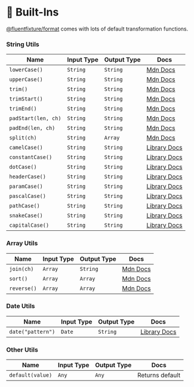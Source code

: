 # 🐧 Built-Ins

[@fluentfixture/format](../) comes with lots of default transformation functions.

### String Utils

| Name                | Input Type | Output Type | Docs                                                                                                 |
| ------------------- | ---------- | ----------- | ---------------------------------------------------------------------------------------------------- |
| `lowerCase()`       | `String`   | `String`    | [Mdn Docs](https://developer.mozilla.org/en-US/docs/Web/JavaScript/Reference/Global\_Objects/String) |
| `upperCase()`       | `String`   | `String`    | [Mdn Docs](https://developer.mozilla.org/en-US/docs/Web/JavaScript/Reference/Global\_Objects/String) |
| `trim()`            | `String`   | `String`    | [Mdn Docs](https://developer.mozilla.org/en-US/docs/Web/JavaScript/Reference/Global\_Objects/String) |
| `trimStart()`       | `String`   | `String`    | [Mdn Docs](https://developer.mozilla.org/en-US/docs/Web/JavaScript/Reference/Global\_Objects/String) |
| `trimEnd()`         | `String`   | `String`    | [Mdn Docs](https://developer.mozilla.org/en-US/docs/Web/JavaScript/Reference/Global\_Objects/String) |
| `padStart(len, ch)` | `String`   | `String`    | [Mdn Docs](https://developer.mozilla.org/en-US/docs/Web/JavaScript/Reference/Global\_Objects/String) |
| `padEnd(len, ch)`   | `String`   | `String`    | [Mdn Docs](https://developer.mozilla.org/en-US/docs/Web/JavaScript/Reference/Global\_Objects/String) |
| `split(ch)`         | `String`   | `Array`     | [Mdn Docs](https://developer.mozilla.org/en-US/docs/Web/JavaScript/Reference/Global\_Objects/String) |
| `camelCase()`       | `String`   | `String`    | [Library Docs](https://www.npmjs.com/package/change-case)                                            |
| `constantCase()`    | `String`   | `String`    | [Library Docs](https://www.npmjs.com/package/change-case)                                            |
| `dotCase()`         | `String`   | `String`    | [Library Docs](https://www.npmjs.com/package/change-case)                                            |
| `headerCase()`      | `String`   | `String`    | [Library Docs](https://www.npmjs.com/package/change-case)                                            |
| `paramCase()`       | `String`   | `String`    | [Library Docs](https://www.npmjs.com/package/change-case)                                            |
| `pascalCase()`      | `String`   | `String`    | [Library Docs](https://www.npmjs.com/package/change-case)                                            |
| `pathCase()`        | `String`   | `String`    | [Library Docs](https://www.npmjs.com/package/change-case)                                            |
| `snakeCase()`       | `String`   | `String`    | [Library Docs](https://www.npmjs.com/package/change-case)                                            |
| `capitalCase()`     | `String`   | `String`    | [Library Docs](https://www.npmjs.com/package/change-case)                                            |

### Array Utils

| Name        | Input Type | Output Type | Docs                                                                                                |
| ----------- | ---------- | ----------- | --------------------------------------------------------------------------------------------------- |
| `join(ch)`  | `Array`    | `String`    | [Mdn Docs](https://developer.mozilla.org/en-US/docs/Web/JavaScript/Reference/Global\_Objects/Array) |
| `sort()`    | `Array`    | `Array`     | [Mdn Docs](https://developer.mozilla.org/en-US/docs/Web/JavaScript/Reference/Global\_Objects/Array) |
| `reverse()` | `Array`    | `Array`     | [Mdn Docs](https://developer.mozilla.org/en-US/docs/Web/JavaScript/Reference/Global\_Objects/Array) |

### Date Utils

| Name              | Input Type | Output Type | Docs                                                      |
| ----------------- | ---------- | ----------- | --------------------------------------------------------- |
| `date("pattern")` | `Date`     | `String`    | [Library Docs](https://day.js.org/docs/en/display/format) |

### Other Utils

| Name             | Input Type | Output Type | Docs            |
| ---------------- | ---------- | ----------- | --------------- |
| `default(value)` | `Any`      | `Any`       | Returns default |
